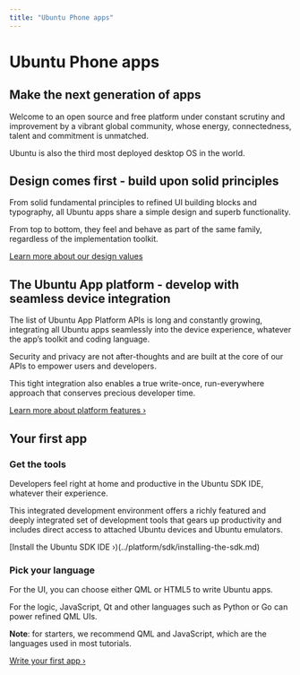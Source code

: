 ```yaml
---
title: "Ubuntu Phone apps"
---
```


# Ubuntu Phone apps

## Make the next generation of apps

Welcome to an open source and free platform under constant scrutiny and
improvement by a vibrant global community, whose energy, connectedness, talent
and commitment is unmatched.

Ubuntu is also the third most deployed desktop OS in the world.

## Design comes first - build upon solid principles

From solid fundamental principles to refined UI building blocks and
typography, all Ubuntu apps share a simple design and superb functionality.

From top to bottom, they feel and behave as part of the same family,
regardless of the implementation toolkit.

[Learn more about our design values](design/index.md)

## The Ubuntu App platform - develop with seamless device integration

The list of Ubuntu App Platform APIs is long and constantly growing,
integrating all Ubuntu apps seamlessly into the device experience, whatever
the app’s toolkit and coding language.

Security and privacy are not after-thoughts and are built at the core of our
APIs to empower users and developers.

This tight integration also enables a true write-once, run-everywhere approach
that conserves precious developer time.

[Learn more about platform features&nbsp;&rsaquo;](../platform/index.md)

## Your first app

### Get the tools

Developers feel right at home and productive in the Ubuntu SDK IDE, whatever
their experience.

This integrated development environment offers a richly featured and deeply
integrated set of development tools that gears up productivity and includes
direct access to attached Ubuntu devices and Ubuntu emulators.

[Install the Ubuntu SDK IDE&nbsp;&rsaquo;)(../platform/sdk/installing-the-sdk.md)

### Pick your language

For the UI, you can choose either QML or HTML5 to write Ubuntu apps.

For the logic, JavaScript, Qt and other languages such as Python or Go can
power refined QML UIs.

**Note**: for starters, we recommend QML and JavaScript, which are the languages used in most tutorials.

[Write your first app&nbsp;&rsaquo;](qml/index.md)
